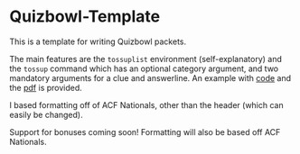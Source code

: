 # Quizbowl-Template
This is a template for writing Quizbowl packets.

The main features are the `tossuplist` environment (self-explanatory) and the `tossup` command which has an optional category argument, and two mandatory arguments for a clue and answerline. An example with [code](./example.tex) and the [pdf](./example.pdf) is provided.

I based formatting off of ACF Nationals, other than the header (which can easily be changed).

Support for bonuses coming soon! Formatting will also be based off ACF Nationals.
